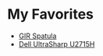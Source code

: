 # My Favorites

* [GIR Spatula](https://www.amazon.com/GIR-Premium-Silicone-Ultimate-Spatula/dp/B00BJT608W)
* [Dell UltraSharp U2715H](https://www.amazon.com/Dell-UltraSharp-27-Inch-LED-Lit-Monitor/dp/B00P0EQD1Q/ref=sr_1_1?s=boost&srs=12034488011&ie=UTF8&qid=1508972819&sr=8-1&keywords=dell+27%22)
